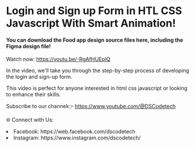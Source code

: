 # Login and Sign up Form in HTL CSS Javascript With Smart Animation!

<h4>You can download the Food app design source files here, including the Figma design file!</h4>

Watch now: https://youtu.be/-RgAfHUEplQ  

<p>In the video, we'll take you through the step-by-step process of developing the login and sign-up form.

This video is perfect for anyone interested in html css javascript or looking to enhance their skills.</p>

Subscribe to our channel👉 https://www.youtube.com/@DSCodetech


🌐 Connect with Us:

<li>Facebook: https://web.facebook.com/dscodetech</li>
<li>Instagram: https://www.instagram.com/dscodetech/</li>


